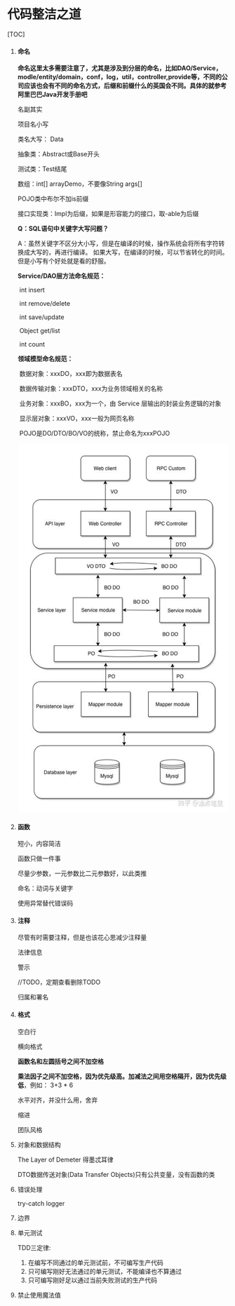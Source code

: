 # 代码整洁之道

[TOC]

1. #### 命名

   **命名这里太多需要注意了，尤其是涉及到分层的命名，比如DAO/Service，modle/entity/domain，conf，log，util，controller,provide等，不同的公司应该也会有不同的命名方式，后缀和前缀什么的英国会不同。具体的就参考阿里巴巴Java开发手册吧**

   名副其实

   项目名小写

   类名大写： Data

   抽象类：Abstract或Base开头

   测试类：Test结尾

   数组：int[] arrayDemo，不要像String args[]

   POJO类中布尔不加is前缀

   接口实现类：Impl为后缀，如果是形容能力的接口，取-able为后缀

   **Q：SQL语句中关键字大写问题？**

   A：虽然关键字不区分大小写，但是在编译的时候，操作系统会将所有字符转换成大写的，再进行编译。 
   如果大写，在编译的时候，可以节省转化的时间。但是小写有个好处就是看的舒服。

   

   **Service/DAO层方法命名规范：**

   ​	int insert

   ​	int remove/delete

   ​	int save/update

   ​	Object get/list

   ​	int count

   **领域模型命名规范：**

   ​	数据对象：xxxDO，xxx即为数据表名

   ​	数据传输对象：xxxDTO，xxx为业务领域相关的名称

   ​	业务对象：xxxBO，xxx为一个，由 Service 层输出的封装业务逻辑的对象

   ​	显示层对象：xxxVO，xxx一般为网页名称

   ​	POJO是DO/DTO/BO/VO的统称，禁止命名为xxxPOJO

   ![](/images/v2-5f90150d5e99a7dd5ef58e75ef9c9334_hd.jpg)

2. #### 函数

   短小，内容简洁

   函数只做一件事

   尽量少参数，一元参数比二元参数好，以此类推

   命名：动词与关键字

   使用异常替代错误码

3. #### 注释

   尽管有时需要注释，但是也该花心思减少注释量

   法律信息

   警示

   //TODO，定期查看删除TODO

   归属和署名

4. #### 格式

   空白行

   横向格式

   **函数名和左圆括号之间不加空格**

   **乘法因子之间不加空格，因为优先级高。加减法之间用空格隔开，因为优先级低**，例如： 3+3 * 6

   水平对齐，并没什么用，舍弃

   缩进

   团队风格

5. 对象和数据结构

   The Layer of Demeter 得墨忒耳律

   DTO数据传送对象(Data Transfer Objects)只有公共变量，没有函数的类

6. 错误处理

   try-catch logger

7. 边界

8. 单元测试

   TDD三定律:

   1. 在编写不同通过的单元测试前，不可编写生产代码
   2. 只可编写刚好无法通过的单元测试，不能编译也不算通过
   3. 只可编写刚好足以通过当前失败测试的生产代码

9. 禁止使用魔法值



